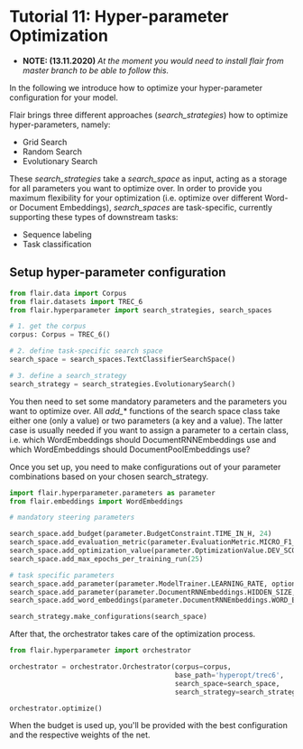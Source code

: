 # Tutorial 11: Hyper-parameter Optimization

* __NOTE: (13.11.2020)__ *At the moment you would need to install flair from master branch to be able to follow this.*

In the following we introduce how to optimize your hyper-parameter configuration for your model.

Flair brings three different approaches (*search_strategies*) how to optimize hyper-parameters, namely:
* Grid Search
* Random Search
* Evolutionary Search

These *search_strategies* take a *search_space* as input, acting as a storage for all parameters you want to optimize
over. In order to provide you maximum flexibility for your optimization (i.e. optimize over different Word- or
Document Embeddings), *search_spaces* are task-specific, currently supporting these types of downstream tasks:
* Sequence labeling
* Task classification

## Setup hyper-parameter configuration
```python
from flair.data import Corpus
from flair.datasets import TREC_6
from flair.hyperparameter import search_strategies, search_spaces

# 1. get the corpus                  
corpus: Corpus = TREC_6()

# 2. define task-specific search space
search_space = search_spaces.TextClassifierSearchSpace()

# 3. define a search_strategy
search_strategy = search_strategies.EvolutionarySearch()
```

You then need to set some mandatory parameters and the parameters you want to optimize over. All *add_** functions of
the search space class take either one (only a value) or two parameters (a key and a value). The latter case is usually
needed if you want to assign a parameter to a certain class, i.e. which WordEmbeddings should DocumentRNNEmbeddings use
and which WordEmbeddings should DocumentPoolEmbeddings use?

Once you set up, you need to make configurations out of your parameter combinations based on your chosen search_strategy.
```python
import flair.hyperparameter.parameters as parameter
from flair.embeddings import WordEmbeddings

# mandatory steering parameters

search_space.add_budget(parameter.BudgetConstraint.TIME_IN_H, 24)
search_space.add_evaluation_metric(parameter.EvaluationMetric.MICRO_F1_SCORE)
search_space.add_optimization_value(parameter.OptimizationValue.DEV_SCORE)
search_space.add_max_epochs_per_training_run(25)

# task specific parameters
search_space.add_parameter(parameter.ModelTrainer.LEARNING_RATE, options=[0.1, 0.05, 0.01, 3e-5])
search_space.add_parameter(parameter.DocumentRNNEmbeddings.HIDDEN_SIZE, options=[128, 256, 512])
search_space.add_word_embeddings(parameter.DocumentRNNEmbeddings.WORD_EMBEDDINGS, options=[[WordEmbeddings('glove')]])

search_strategy.make_configurations(search_space)
```
 
After that, the orchestrator takes care of the optimization process.
```python
from flair.hyperparameter import orchestrator

orchestrator = orchestrator.Orchestrator(corpus=corpus,
                                         base_path='hyperopt/trec6',
                                         search_space=search_space,
                                         search_strategy=search_strategy)

orchestrator.optimize()
```

When the budget is used up, you'll be provided with the best configuration and the respective weights of the net.